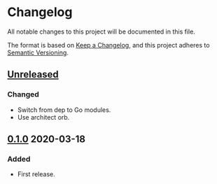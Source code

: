 # Changelog

All notable changes to this project will be documented in this file.

The format is based on [Keep a Changelog](https://keepachangelog.com/en/1.0.0/),
and this project adheres to [Semantic Versioning](https://semver.org/spec/v2.0.0.html).

## [Unreleased]

### Changed

- Switch from dep to Go modules.
- Use architect orb.



## [0.1.0] 2020-03-18

### Added

- First release.

[Unreleased]: https://github.com/giantswarm/k8sclient/compare/v0.1.0...HEAD
[0.1.0]: https://github.com/giantswarm/k8sclient/releases/tag/v0.1.0
